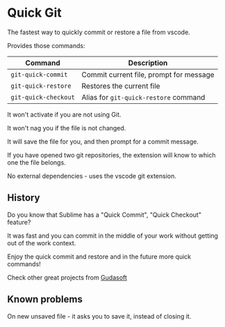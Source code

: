 # Quick Git

The fastest way to quickly commit or restore a file from vscode.

Provides those commands:

| Command          | Description                               |
| ----------------- | --------------------------------------- |
| `git-quick-commit` | Commit current file, prompt for message |
| `git-quick-restore` | Restores the current file               |
| `git-quick-checkout` | Alias for `git-quick-restore` command |

It won't activate if you are not using Git.

It won't nag you if the file is not changed.

It will save the file for you, and then prompt for a commit message.

If you have opened two git repositories, the extension will know to which one the file belongs.

No external dependencies - uses the vscode git extension.

## History

Do you know that Sublime has a "Quick Commit", "Quick Checkout" feature?

It was fast and you can commit in the middle of your work without getting out of the work context.

Enjoy the quick commit and restore and in the future more quick commands!

Check other great projects from [Gudasoft](https://www.gudasoft.com)

## Known problems

On new unsaved file - it asks you to save it, instead of closing it.
